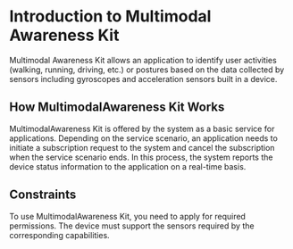 # Introduction to Multimodal Awareness Kit

Multimodal Awareness Kit allows an application to identify user activities (walking, running, driving, etc.) or postures based on the data collected by sensors including gyroscopes and acceleration sensors built in a device.

## How MultimodalAwareness Kit Works

MultimodalAwareness Kit is offered by the system as a basic service for applications. Depending on the service scenario, an application needs to initiate a subscription request to the system and cancel the subscription when the service scenario ends. In this process, the system reports the device status information to the application on a real-time basis.

## Constraints

To use MultimodalAwareness Kit, you need to apply for required permissions. The device must support the sensors required by the corresponding capabilities.
